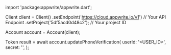 import 'package:appwrite/appwrite.dart';

Client client = Client()
    .setEndpoint('https://cloud.appwrite.io/v1') // Your API Endpoint
    .setProject('5df5acd0d48c2'); // Your project ID

Account account = Account(client);

Token result = await account.updatePhoneVerification(
    userId: '<USER_ID>',
    secret: '<SECRET>',
);
